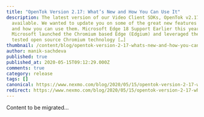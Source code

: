 ```yaml
---
title: "OpenTok Version 2.17: What’s New and How You Can Use It"
description: The latest version of our Video Client SDKs, OpenTok v2.17, is now
  available. We wanted to update you on some of the great new features included
  and how you can use them. Microsoft Edge 18 Support Earlier this year,
  Microsoft launched the Chromium based Edge (Edgium) and leveraged the battle
  tested open source Chromium technology […]
thumbnail: /content/blog/opentok-version-2-17-whats-new-and-how-you-can-use-it-dr/Blog_SDK-Updates_1200x600.png
author: manik-sachdeva
published: true
published_at: 2020-05-15T09:12:29.000Z
comments: true
category: release
tags: []
canonical: https://www.nexmo.com/blog/2020/05/15/opentok-version-2-17-whats-new-and-how-you-can-use-it-dr
redirect: https://www.nexmo.com/blog/2020/05/15/opentok-version-2-17-whats-new-and-how-you-can-use-it-dr
---
```


Content to be migrated...
